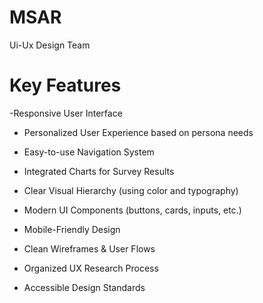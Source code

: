 # MSAR
Ui-Ux Design Team

# Key Features
-Responsive User Interface

- Personalized User Experience based on persona needs
 
- Easy-to-use Navigation System
  
- Integrated Charts for Survey Results
  
- Clear Visual Hierarchy (using color and typography)
  
- Modern UI Components (buttons, cards, inputs, etc.)
  
- Mobile-Friendly Design
  
- Clean Wireframes & User Flows
  
- Organized UX Research Process
  
- Accessible Design Standards


